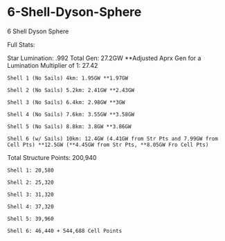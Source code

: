 # 6-Shell-Dyson-Sphere
6 Shell Dyson Sphere

Full Stats:

Star Lumination: .992
Total Gen: 27.2GW
**Adjusted Aprx Gen for a Lumination Multiplier of 1: 27.42

    Shell 1 (No Sails) 4km: 1.95GW **1.97GW

    Shell 2 (No Sails) 5.2km: 2.41GW **2.43GW

    Shell 3 (No Sails) 6.4km: 2.98GW **3GW

    Shell 4 (No Sails) 7.6km: 3.55GW **3.58GW

    Shell 5 (No Sails) 8.8km: 3.8GW **3.86GW

    Shell 6 (w/ Sails) 10km: 12.4GW (4.41GW from Str Pts and 7.99GW from Cell Pts) **12.5GW (**4.45GW from Str Pts, **8.05GW Fro Cell Pts)

Total Structure Points: 200,940

    Shell 1: 20,580

    Shell 2: 25,320

    Shell 3: 31,320

    Shell 4: 37,320

    Shell 5: 39,960

    Shell 6: 46,440 + 544,688 Cell Points
